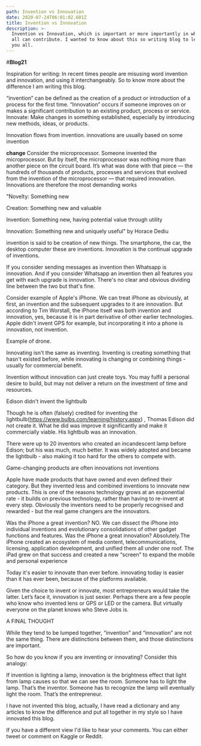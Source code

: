 ```yaml
---
path: Invention vs Innovation
date: 2020-07-24T06:01:02.601Z
title: Invention vs Innovation
description: >-
  Invention vs Innovation, which is important or more importantly in which we
  all can contribute. I wanted to know about this so writing blog to learn with
  you all.
---
```

\#**Blog21**

Inspiration for writing: In recent times people are misusing word invention and innovation, and using it interchangeably. So to know more about the difference I am writing this blog.

“invention” can be defined as the creation of a product or introduction of a process for the first time. “Innovation”  occurs if someone improves on or makes a significant contribution to an existing product, process or service. Innovate: Make changes in something established, especially by introducing new methods, ideas, or products.

Innovation flows from invention. innovations are usually based on some invention

**change** Consider the microprocessor. Someone invented the microprocessor. But by itself, the microprocessor was nothing more than another piece on the circuit board. It’s what was done with that piece — the hundreds of thousands of products, processes and services that evolved from the invention of the microprocessor — that required innovation. Innovations are therefore the most demanding works

"Novelty: Something new

Creation: Something new and valuable

Invention: Something new, having potential value through utility

Innovation: Something new and uniquely useful" by Horace Dediu

invention is said to be creation of new things. The smartphone, the car, the desktop computer these are inventions. Innovation is the continual upgrade of inventions.

If you consider sending messages as invention then Whatsapp is innovation. And if you consider Whatsapp an invention then all features you get with each upgrade is innovation. There's no clear and obvious dividing line between the two but that's fine.

Consider example of Apple's iPhone. We can treat iPhone as obviously, at first, an invention and the subsequent upgrades to it are innovation. But according to Tim Worstall, the iPhone itself was both invention and innovation, yes, because it is in part derivative of other earlier technologies. Apple didn't invent GPS for example, but incorporating it into a phone is innovation, not invention.

Example of drone.

Innovating isn't the same as inventing.   Inventing is creating something that hasn't existed before, while innovating is changing or combining things - usually for commercial benefit.

Invention without innovation can just create toys.  You may fulfil a personal desire to build, but may not deliver a return on the investment of time and resources.

Edison didn't invent the lightbulb

Though he is often (falsely) credited for inventing the lightbulb(https://www.bulbs.com/learning/history.aspx) , Thomas Edison did not create it.  What he did was improve it significantly and make it commercially viable.  His lightbulb was an innovation. 

There were up to 20 inventors who created an incandescent lamp before Edison; but his was much, much better.  It was widely adopted and became the lightbulb - also making it too hard for the others to compete with.

Game-changing products are often innovations not inventions

Apple have made products that have owned and even defined their category. But they invented less and combined inventions to innovate new products. This is one of the reasons technology grows at an exponential rate - it builds on previous technology, rather than having to re-invent at every step.  Obviously the inventors need to be properly recognised and rewarded - but the real game changers are the innovators.

Was the iPhone a great invention?  NO. We can dissect the iPhone into individual inventions and evolutionary consolidations of other gadget functions and features. Was the iPhone a great innovation? Absolutely.The iPhone created an ecosystem of media content, telecommunications, licensing, application development, and unified them all under one roof. The iPad grew on that success and created a new “screen” to expand the mobile and personal experience

Today it's easier to innovate than ever before. innovating today is easier than it has ever been, because of the platforms available.

Given the choice to invent or innovate, most entrepreneurs would take the latter. Let’s face it, innovation is just sexier. Perhaps there are a few people who know who invented lens or GPS or LED or the camera. But virtually everyone on the planet knows who Steve Jobs is.

A FINAL THOUGHT

While they tend to be lumped together, “invention” and “innovation” are not the same thing. There are distinctions between them, and those distinctions are important.

So how do you know if you are inventing or innovating? Consider this analogy:

If invention is lighting a lamp, innovation is the brightness effect that light from lamp causes so that we can see the room. Someone has to light the lamp. That’s the inventor. Someone has to recognize the lamp will eventually light the room. That’s the entrepreneur.

I have not invented this blog, actually, I have read a dictionary and any articles to know the difference and put all together in my style so I have innovated this blog. 

If you have a different view I'd like to hear your comments. You can either tweet or comment on Kaggle or Reddit.
